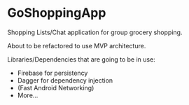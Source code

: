 # GoShoppingApp

Shopping Lists/Chat application for group grocery shopping.

About to be refactored to use MVP architecture.

Libraries/Dependencies that are going to be in use:
- Firebase for persistency
- Dagger for dependency injection
- (Fast Android Networking)
- More...
